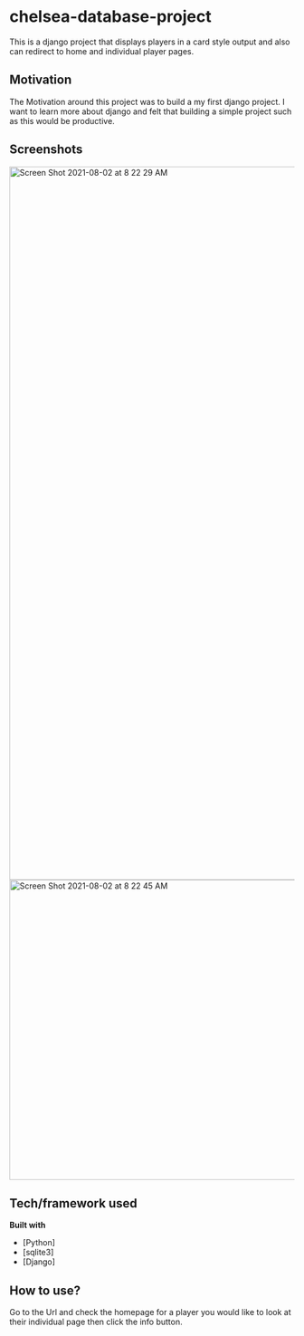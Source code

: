 # chelsea-database-project
This is a django project that displays players in a card style output and also can redirect to home and individual player pages.

## Motivation
The Motivation around this project was to build a my first django project. I want to learn more about django and felt that building a simple project such as this would be productive.

## Screenshots
<img width="1260" alt="Screen Shot 2021-08-02 at 8 22 29 AM" src="https://user-images.githubusercontent.com/67336625/127863951-262bc57b-5879-4f22-9017-fbccd6ba04cc.png">
<img width="530" alt="Screen Shot 2021-08-02 at 8 22 45 AM" src="https://user-images.githubusercontent.com/67336625/127863959-34a9951d-cb11-495b-b6ed-9e8a0bd05af3.png">


## Tech/framework used

<b>Built with</b>
- [Python]
- [sqlite3]
- [Django]

## How to use?
Go to the Url and check the homepage for a player you would like to look at their individual page then click the info button.
